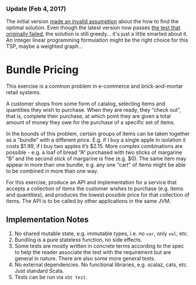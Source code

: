 ### Update (Feb 4, 2017)
The initial version [made an invalid assumption](https://github.com/andyczerwonka/bundle-exercise/issues/2) about the how to find the optimal solution. Even though the latest version now passes [the test that originally failed](https://github.com/andyczerwonka/bundle-exercise/commit/3d78f68d1d5c3d7c863ade3a12ad16fe7435ddf4), the solution is still greedy... it's just a little smarted about it. An integer linear programming formulation might be the right choice for this TSP, maybe a weighted graph...

# Bundle Pricing
This exercise is a common problem in e-commerce and brick-and-mortar retail systems.

A customer shops from some form of catalog, selecting items and quantities they wish to purchase. When they are ready, they “check out”, that is, complete their purchase, at which point they are given a total amount of money they owe for the purchase of a specific set of items.

In the bounds of this problem, certain groups of items can be taken together as a “bundle” with a different price. E.g. if I buy a single apple in isolation it costs $1.99, if I buy two apples it’s $2.15. More complex combinations are possible - e.g. a loaf of bread “A” purchased with two sticks of margarine “B” and the second stick of margarine is free (e.g. $0). The same item may appear in more than one bundle, e.g. any one “cart” of items might be able to be combined in more than one way.

For this exercise, produce an API and implementation for a service that accepts a collection of items the customer wishes to purchase (e.g. items and quantities), and produces the lowest possible price for that collection of items. The API is to be called by other applications in the same JVM.

## Implementation Notes

1. No shared mutable state, e.g. immutable types, i.e. no `var`, only `val`, etc.
1. Bundling is a pure stateless function, no side effects.
1. Some tests are mostly written in concrete terms according to the spec to help the reader associate the test with the requirement but are general in nature. There are also some more general tests.
1. No external dependencies. No functional libraries, e.g. scalaz, cats, etc. Just standard Scala.
1. Tests can be run via `sbt test`.
